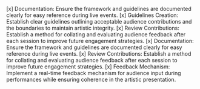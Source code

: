 [x] Documentation: Ensure the framework and guidelines are documented clearly for easy reference during live events.
[x] Guidelines Creation: Establish clear guidelines outlining acceptable audience contributions and the boundaries to maintain artistic integrity.
[x] Review Contributions: Establish a method for collating and evaluating audience feedback after each session to improve future engagement strategies.
[x] Documentation: Ensure the framework and guidelines are documented clearly for easy reference during live events.
[x] Review Contributions: Establish a method for collating and evaluating audience feedback after each session to improve future engagement strategies.
[x] Feedback Mechanism: Implement a real-time feedback mechanism for audience input during performances while ensuring coherence in the artistic presentation.